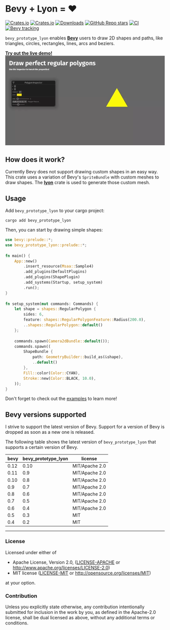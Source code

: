 # Bevy + Lyon = ❤

[![Crates.io](https://img.shields.io/crates/v/bevy_prototype_lyon)](https://crates.io/crates/bevy_prototype_lyon)
[![Crates.io](https://img.shields.io/crates/l/bevy_prototype_lyon)](LICENSE)
[![Downloads](https://img.shields.io/crates/d/bevy_prototype_lyon)](https://crates.io/crates/bevy_prototype_lyon)
[![GitHub Repo stars](https://img.shields.io/github/stars/Nilirad/bevy_prototype_lyon)](https://github.com/Nilirad/bevy_prototype_lyon)
[![CI](https://github.com/Nilirad/bevy_prototype_lyon/actions/workflows/ci.yml/badge.svg)](https://github.com/Nilirad/bevy_prototype_lyon/actions/workflows/ci.yml)
[![Bevy tracking](https://img.shields.io/badge/Bevy%20tracking-main-lightblue)](https://bevyengine.org/learn/book/plugin-development/#main-branch-tracking)

`bevy_prototype_lyon` enables [**Bevy**](https://bevyengine.org) users to draw 2D shapes and paths, like triangles, circles, rectangles, lines, arcs and beziers.

[**Try out the live demo!**](https://nilirad.github.io/bevy_prototype_lyon_showcase/)
![Regular polygon demo](docs/polygon_demo.webp)

## How does it work?

Currently Bevy does not support drawing custom shapes in an easy way. This crate uses a variation of Bevy's `SpriteBundle` with custom meshes to draw shapes. The [**lyon**](https://docs.rs/lyon_tessellation) crate is used to generate those custom mesh.

## Usage

Add `bevy_prototype_lyon` to your cargo project:

```shell
cargo add bevy_prototype_lyon
```

Then, you can start by drawing simple shapes:

```rust
use bevy::prelude::*;
use bevy_prototype_lyon::prelude::*;

fn main() {
    App::new()
        .insert_resource(Msaa::Sample4)
        .add_plugins(DefaultPlugins)
        .add_plugins(ShapePlugin)
        .add_systems(Startup, setup_system)
        .run();
}

fn setup_system(mut commands: Commands) {
    let shape = shapes::RegularPolygon {
        sides: 6,
        feature: shapes::RegularPolygonFeature::Radius(200.0),
        ..shapes::RegularPolygon::default()
    };

    commands.spawn(Camera2dBundle::default());
    commands.spawn((
        ShapeBundle {
            path: GeometryBuilder::build_as(&shape),
            ..default()
        },
        Fill::color(Color::CYAN),
        Stroke::new(Color::BLACK, 10.0),
    ));
}
```

Don't forget to check out the [examples](https://github.com/Nilirad/bevy_prototype_lyon/tree/latest/examples) to learn more!

## Bevy versions supported

I strive to support the latest version of Bevy. Support for a version of Bevy is dropped as soon as a new one is released.

The following table shows the latest version of `bevy_prototype_lyon` that supports a certain version of Bevy.

|bevy|bevy_prototype_lyon|license|
|----|---|---|
|0.12|0.10|MIT/Apache 2.0|
|0.11|0.9|MIT/Apache 2.0|
|0.10|0.8|MIT/Apache 2.0|
|0.9 |0.7|MIT/Apache 2.0|
|0.8 |0.6|MIT/Apache 2.0|
|0.7 |0.5|MIT/Apache 2.0|
|0.6 |0.4|MIT/Apache 2.0|
|0.5 |0.3|MIT|
|0.4 |0.2|MIT|

***

### License

Licensed under either of

 * Apache License, Version 2.0, ([LICENSE-APACHE](LICENSE-APACHE) or http://www.apache.org/licenses/LICENSE-2.0)
 * MIT license ([LICENSE-MIT](LICENSE-MIT) or http://opensource.org/licenses/MIT)

at your option.

### Contribution

Unless you explicitly state otherwise, any contribution intentionally submitted
for inclusion in the work by you, as defined in the Apache-2.0 license, shall be dual licensed as above, without any
additional terms or conditions.
